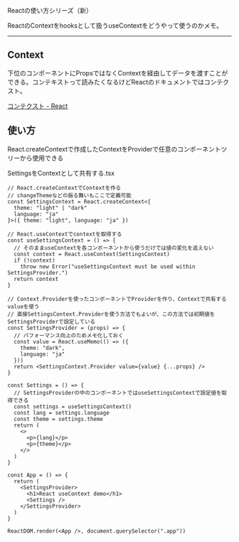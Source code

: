 Reactの使い方シリーズ（新）

ReactのContextをhooksとして扱うuseContextをどうやって使うのかメモ。

---

## Context

下位のコンポーネントにPropsではなくContextを経由してデータを渡すことができる。コンテキストって読みたくなるけどReactのドキュメントではコンテクスト。

[コンテクスト - React](https://ja.reactjs.org/docs/context.html)

## 使い方

React.createContextで作成したContextをProviderで任意のコンポーネントツリーから使用できる

SettingsをContextとして共有する.tsx

```tsx
// React.createContextでContextを作る
// changeThemeなどの振る舞いもここで定義可能
const SettingsContext = React.createContext<{
  theme: "light" | "dark"
  language: "ja"
}>({ theme: "light", language: "ja" })

// React.useContextでcontextを取得する
const useSettingsContext = () => {
  // そのままuseContextを各コンポーネントから使うだけでは値の変化を追えない
  const context = React.useContext(SettingsContext)
  if (!context)
    throw new Error("useSettingsContext must be used within SettingsProvider.")
  return context
}

// Context.Providerを使ったコンポーネントでProviderを作り、Contextで共有するvalueを使う
// 直接SettingsContext.Providerを使う方法でもよいが、この方法では初期値をSettingsProviderで設定している
const SettingsProvider = (props) => {
  // パフォーマンス向上のためメモ化しておく
  const value = React.useMemo(() => ({
    theme: "dark",
    language: "ja"
  }))
  return <SettingsContext.Provider value={value} {...props} />
}

const Settings = () => {
  // SettingsProviderの中のコンポーネントではuseSettingsContextで設定値を取得できる
  const settings = useSettingsContext()
  const lang = settings.language
  const theme = settings.theme
  return (
    <>
      <p>{lang}</p>
      <p>{theme}</p>
    </>
  )
}

const App = () => {
  return (
    <SettingsProvider>
      <h1>React useContext demo</h1>
      <Settings />
    </SettingsProvider>
  )
}

ReactDOM.render(<App />, document.querySelector(".app"))
```